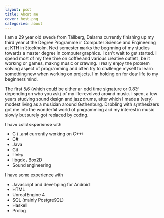 ```yaml
---
layout: post
title: About me
cover: hest.png
categories: about
---
```


I am a 29 year old swede from Tällberg, Dalarna currently finishing up my third year at the Degree Programme in Computer Science and Engineering at KTH in Stockholm. Next semester marks the beginning of my studies towards a master degree in computer graphics. I can't wait to get started. I spend most of my free time on coffee and various creative outlets, be it working on games, making music or drawing. I really enjoy the problem solving aspect of programming and often try to challenge myself to learn something new when working on projects. I'm holding on for dear life to my beginners mind.

The first 5/6 (which could be either an odd time signature or 0.83f depending on who you ask) of my life revolved around music. I spent a few years studying sound design and jazz drums, after which I made a (very) modest living as a musician around Gothenburg. Dabbling with synthesizers got me into the wonderful world of programming and my interest in music slowly but surely got replaced by coding. 

I have solid experience with

- C (..and currently working on C++)
- C#
- Java
- Git
- Unity
- libgdx / Box2D
- Sound engineering

I have some experience with	

- Javascript and developing for Android
- HTML
- Unreal Engine 4
- SQL (mainly PostgreSQL)
- Haskell
- Prolog


